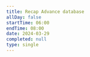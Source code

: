 ```yaml
---
title: Recap Advance database
allDay: false
startTime: 06:00
endTime: 08:00
date: 2024-03-29
completed: null
type: single
---
```


